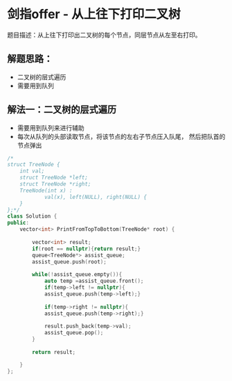 # 剑指offer - 从上往下打印二叉树
题目描述：从上往下打印出二叉树的每个节点，同层节点从左至右打印。

## 解题思路：
- 二叉树的层式遍历
- 需要用到队列


## 解法一：二叉树的层式遍历
- 需要用到队列来进行辅助
- 每次从队列的头部读取节点，将该节点的左右子节点压入队尾， 然后把队首的节点弹出

```c++
/*
struct TreeNode {
	int val;
	struct TreeNode *left;
	struct TreeNode *right;
	TreeNode(int x) :
			val(x), left(NULL), right(NULL) {
	}
};*/
class Solution {
public:
    vector<int> PrintFromTopToBottom(TreeNode* root) {
        
        vector<int> result;
        if(root == nullptr){return result;}
        queue<TreeNode*> assist_queue;
        assist_queue.push(root);
        
        while(!assist_queue.empty()){
            auto temp =assist_queue.front();
            if(temp->left != nullptr){
            assist_queue.push(temp->left);}
            
            if(temp->right != nullptr){
            assist_queue.push(temp->right);}
            
            result.push_back(temp->val);
            assist_queue.pop();
        }
        
        return result;

    }
};
```
